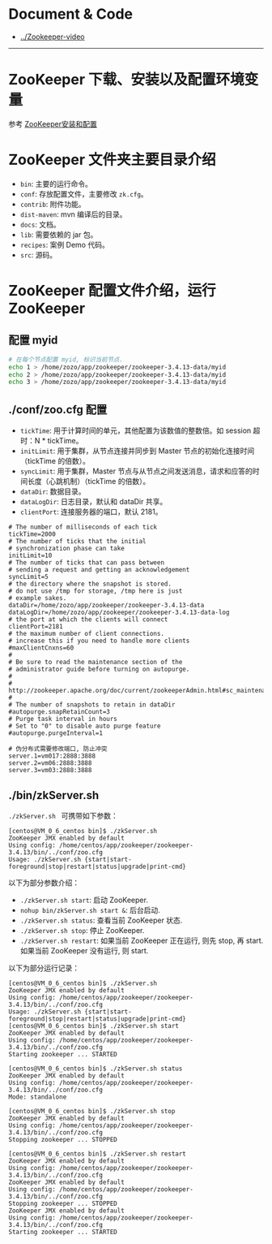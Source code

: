 
# Document & Code

* [../Zookeeper-video](https://github.com/zozospider/note/blob/master/distributed/ZooKeeper/ZooKeeper-video.md)

---

# ZooKeeper 下载、安装以及配置环境变量

参考 [ZooKeeper安装和配置](https://www.jianshu.com/p/de90172ea680)

# ZooKeeper 文件夹主要目录介绍

* `bin`: 主要的运行命令。
* `conf`: 存放配置文件，主要修改 `zk.cfg`。
* `contrib`: 附件功能。
* `dist-maven`: mvn 编译后的目录。
* `docs`: 文档。
* `lib`: 需要依赖的 jar 包。
* `recipes`: 案例 Demo 代码。
* `src`: 源码。

# ZooKeeper 配置文件介绍，运行 ZooKeeper

## 配置 myid

```bash
# 在每个节点配置 myid, 标识当前节点.
echo 1 > /home/zozo/app/zookeeper/zookeeper-3.4.13-data/myid
echo 2 > /home/zozo/app/zookeeper/zookeeper-3.4.13-data/myid
echo 3 > /home/zozo/app/zookeeper/zookeeper-3.4.13-data/myid
```

## ./conf/zoo.cfg 配置

* `tickTime`: 用于计算时间的单元，其他配置为该数值的整数倍。如 session 超时：N * tickTime。
* `initLimit`: 用于集群，从节点连接并同步到 Master 节点的初始化连接时间（tickTime 的倍数）。
* `syncLimit`: 用于集群，Master 节点与从节点之间发送消息，请求和应答的时间长度（心跳机制）（tickTime 的倍数）。
* `dataDir`: 数据目录。
* `dataLogDir`: 日志目录，默认和 dataDir 共享。
* `clientPort`: 连接服务器的端口，默认 2181。

```properties
# The number of milliseconds of each tick
tickTime=2000
# The number of ticks that the initial 
# synchronization phase can take
initLimit=10
# The number of ticks that can pass between 
# sending a request and getting an acknowledgement
syncLimit=5
# the directory where the snapshot is stored.
# do not use /tmp for storage, /tmp here is just 
# example sakes.
dataDir=/home/zozo/app/zookeeper/zookeeper-3.4.13-data
dataLogDir=/home/zozo/app/zookeeper/zookeeper-3.4.13-data-log
# the port at which the clients will connect
clientPort=2181
# the maximum number of client connections.
# increase this if you need to handle more clients
#maxClientCnxns=60
#
# Be sure to read the maintenance section of the 
# administrator guide before turning on autopurge.
#
# http://zookeeper.apache.org/doc/current/zookeeperAdmin.html#sc_maintenance
#
# The number of snapshots to retain in dataDir
#autopurge.snapRetainCount=3
# Purge task interval in hours
# Set to "0" to disable auto purge feature
#autopurge.purgeInterval=1

# 伪分布式需要修改端口, 防止冲突
server.1=vm017:2888:3888
server.2=vm06:2888:3888
server.3=vm03:2888:3888

```

## ./bin/zkServer.sh

`./zkServer.sh ` 可携带如下参数：
```
[centos@VM_0_6_centos bin]$ ./zkServer.sh
ZooKeeper JMX enabled by default
Using config: /home/centos/app/zookeeper/zookeeper-3.4.13/bin/../conf/zoo.cfg
Usage: ./zkServer.sh {start|start-foreground|stop|restart|status|upgrade|print-cmd}
```

以下为部分参数介绍：
- `./zkServer.sh start`: 启动 ZooKeeper.
- `nohup bin/zkServer.sh start &`: 后台启动.
- `./zkServer.sh status`: 查看当前 ZooKeeper 状态.
- `./zkServer.sh stop`: 停止 ZooKeeper.
- `./zkServer.sh restart`: 如果当前 ZooKeeper 正在运行, 则先 stop, 再 start. 如果当前 ZooKeeper 没有运行, 则 start.

以下为部分运行记录：
```
[centos@VM_0_6_centos bin]$ ./zkServer.sh
ZooKeeper JMX enabled by default
Using config: /home/centos/app/zookeeper/zookeeper-3.4.13/bin/../conf/zoo.cfg
Usage: ./zkServer.sh {start|start-foreground|stop|restart|status|upgrade|print-cmd}
[centos@VM_0_6_centos bin]$ ./zkServer.sh start
ZooKeeper JMX enabled by default
Using config: /home/centos/app/zookeeper/zookeeper-3.4.13/bin/../conf/zoo.cfg
Starting zookeeper ... STARTED
```
```
[centos@VM_0_6_centos bin]$ ./zkServer.sh status
ZooKeeper JMX enabled by default
Using config: /home/centos/app/zookeeper/zookeeper-3.4.13/bin/../conf/zoo.cfg
Mode: standalone
```
```
[centos@VM_0_6_centos bin]$ ./zkServer.sh stop
ZooKeeper JMX enabled by default
Using config: /home/centos/app/zookeeper/zookeeper-3.4.13/bin/../conf/zoo.cfg
Stopping zookeeper ... STOPPED
```
```
[centos@VM_0_6_centos bin]$ ./zkServer.sh restart
ZooKeeper JMX enabled by default
Using config: /home/centos/app/zookeeper/zookeeper-3.4.13/bin/../conf/zoo.cfg
ZooKeeper JMX enabled by default
Using config: /home/centos/app/zookeeper/zookeeper-3.4.13/bin/../conf/zoo.cfg
Stopping zookeeper ... STOPPED
ZooKeeper JMX enabled by default
Using config: /home/centos/app/zookeeper/zookeeper-3.4.13/bin/../conf/zoo.cfg
Starting zookeeper ... STARTED
```


